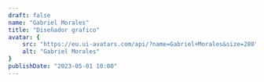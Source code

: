 ```yaml
---
draft: false
name: "Gabriel Morales"
title: "Diseñador grafico"
avatar: {
    src: "https://eu.ui-avatars.com/api/?name=Gabriel+Morales&size=280",
    alt: "Gabriel Morales"
}
publishDate: "2023-05-01 10:00"
---
```

